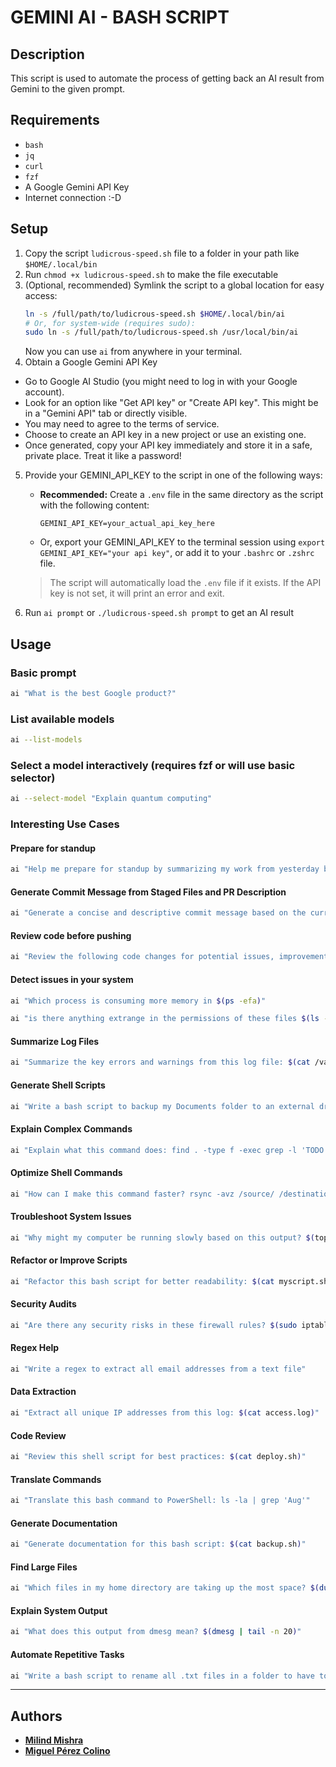 # GEMINI AI - BASH SCRIPT

## Description

This script is used to automate the process of getting back an AI result from Gemini to the given prompt.

## Requirements

- `bash`
- `jq`
- `curl`
- `fzf`
- A Google Gemini API Key
- Internet connection :-D

## Setup

1. Copy the script `ludicrous-speed.sh` file to a folder in your path like `$HOME/.local/bin`
2. Run `chmod +x ludicrous-speed.sh` to make the file executable
3. (Optional, recommended) Symlink the script to a global location for easy access:
   ```bash
   ln -s /full/path/to/ludicrous-speed.sh $HOME/.local/bin/ai
   # Or, for system-wide (requires sudo):
   sudo ln -s /full/path/to/ludicrous-speed.sh /usr/local/bin/ai
   ```
   Now you can use `ai` from anywhere in your terminal.
4. Obtain a Google Gemini API Key

- Go to Google AI Studio (you might need to log in with your Google account).
- Look for an option like "Get API key" or "Create API key". This might be in a "Gemini API" tab or directly visible.
- You may need to agree to the terms of service.
- Choose to create an API key in a new project or use an existing one.
- Once generated, copy your API key immediately and store it in a safe, private place. Treat it like a password!

5. Provide your GEMINI_API_KEY to the script in one of the following ways:

   - **Recommended:** Create a `.env` file in the same directory as the script with the following content:
     ```env
     GEMINI_API_KEY=your_actual_api_key_here
     ```
   - Or, export your GEMINI_API_KEY to the terminal session using `export GEMINI_API_KEY="your api key"`, or add it to your `.bashrc` or `.zshrc` file.

   > The script will automatically load the `.env` file if it exists. If the API key is not set, it will print an error and exit.

6. Run `ai prompt` or `./ludicrous-speed.sh prompt` to get an AI result

## Usage

### Basic prompt

```bash
ai "What is the best Google product?"
```

### List available models

```bash
ai --list-models
```

### Select a model interactively (requires fzf or will use basic selector)

```bash
ai --select-model "Explain quantum computing"
```

### Interesting Use Cases

#### Prepare for standup

```bash
ai "Help me prepare for standup by summarizing my work from yesterday based on these commits: $(git log --since='yesterday.midnight' --until='midnight' --all --no-merges --oneline --author='work_email_here')"
```


#### Generate Commit Message from Staged Files and PR Description

```bash
ai "Generate a concise and descriptive commit message based on the current staged changes and a suitable PR description. Here are the staged changes: $(git diff --cached)"
```

#### Review code before pushing

```bash
ai "Review the following code changes for potential issues, improvements, or best practices: $(git diff --cached)"
```

#### Detect issues in your system

```bash
ai "Which process is consuming more memory in $(ps -efa)"
```

```bash
ai "is there anything extrange in the permissions of these files $(ls -lrt /usr/bin/ /etc/)"
```

#### Summarize Log Files

```bash
ai "Summarize the key errors and warnings from this log file: $(cat /var/log/syslog)"
```

#### Generate Shell Scripts

```bash
ai "Write a bash script to backup my Documents folder to an external drive"
```

#### Explain Complex Commands

```bash
ai "Explain what this command does: find . -type f -exec grep -l 'TODO' {} +"
```

#### Optimize Shell Commands

```bash
ai "How can I make this command faster? rsync -avz /source/ /destination/"
```

#### Troubleshoot System Issues

```bash
ai "Why might my computer be running slowly based on this output? $(top -l 1)"
```

#### Refactor or Improve Scripts

```bash
ai "Refactor this bash script for better readability: $(cat myscript.sh)"
```

#### Security Audits

```bash
ai "Are there any security risks in these firewall rules? $(sudo iptables -L)"
```

#### Regex Help

```bash
ai "Write a regex to extract all email addresses from a text file"
```

#### Data Extraction

```bash
ai "Extract all unique IP addresses from this log: $(cat access.log)"
```

#### Code Review

```bash
ai "Review this shell script for best practices: $(cat deploy.sh)"
```

#### Translate Commands

```bash
ai "Translate this bash command to PowerShell: ls -la | grep 'Aug'"
```

#### Generate Documentation

```bash
ai "Generate documentation for this bash script: $(cat backup.sh)"
```

#### Find Large Files

```bash
ai "Which files in my home directory are taking up the most space? $(du -ah ~ | sort -rh | head -n 20)"
```

#### Explain System Output

```bash
ai "What does this output from dmesg mean? $(dmesg | tail -n 20)"
```

#### Automate Repetitive Tasks

```bash
ai "Write a bash script to rename all .txt files in a folder to have today's date as a prefix"
```

---

## Authors

- [**Milind Mishra**](https://x.com/milindstwt)
- [**Miguel Pérez Colino**](https://x.com/mmmmmmpc)
